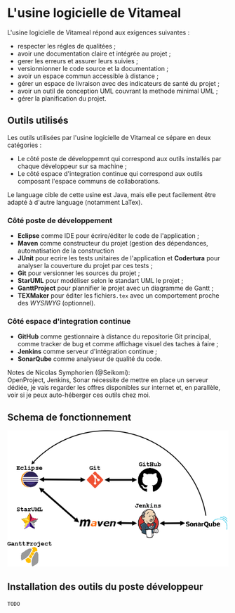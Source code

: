 # L'usine logicielle de Vitameal

L'usine logicielle de Vitameal répond aux exigences suivantes :

* respecter les régles de qualitées ;
* avoir une documentation claire et intégrée au projet ;
* gerer les erreurs et assurer leurs suivies ;
* versionnionner le code source et la documentation ;
* avoir un espace commun accessible à distance ;
* gérer un espace de livraison avec des indicateurs de santé du projet ;
* avoir un outil de conception UML couvrant la methode minimal UML ;
* gérer la planification du projet.

## Outils utilisés

Les outils utilisées par l'usine logicielle de Vitameal ce sépare en deux catégories :

* Le côté poste de développemnt qui correspond aux outils installés par chaque développeur sur sa machine ;
* Le côté espace d'integration continue qui correspond aux outils composant l'espace communs de collaborations.

Le language cible de cette usine est Java, mais elle peut facilement être adapté à d'autre language (notamment LaTex).

### Côté poste de développement

* **Eclipse** comme IDE pour écrire/éditer le code de l'application ;
* **Maven** comme constructeur du projet (gestion des dépendances, automatisation de la construction
* **JUnit** pour ecrire les tests unitaires de l'application et **Codertura** pour analyser la couverture du projet par
 ces tests ;
* **Git** pour versionner les sources du projet ;
* **StarUML** pour modéliser selon le standart UML le projet ;
* **GanttProject** pour plannifier le projet avec un diagramme de Gantt ;
* **TEXMaker** pour éditer les fichiers`.tex` avec un comportement proche des *WYSIWYG* (optionnel).

### Côté espace d'integration continue

* **GitHub** comme gestionnaire à distance du repositorie Git principal, comme tracker de bug et comme affichage visuel
 des taches à faire ;
* **Jenkins** comme serveur d'intégration continue ;
* **SonarQube** comme analyseur de qualité du code.


Notes de Nicolas Symphorien (@Seikomi):  
OpenProject, Jenkins, Sonar nécessite de mettre en place un serveur dédiée, je vais regarder les offres disponibles
sur internet et, en parallèle, voir si je peux auto-héberger ces outils chez moi.

## Schema de fonctionnement

![Usine Vitameal](Diagramme.png)

## Installation des outils du poste développeur

`TODO`